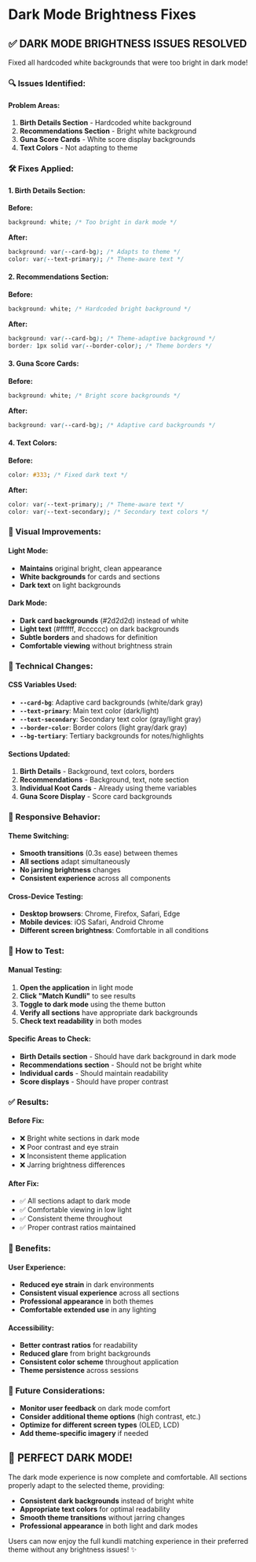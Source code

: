 # Dark Mode Brightness Fixes

## ✅ **DARK MODE BRIGHTNESS ISSUES RESOLVED**

Fixed all hardcoded white backgrounds that were too bright in dark mode!

### **🔍 Issues Identified:**

#### **Problem Areas:**

1. **Birth Details Section** - Hardcoded white background
2. **Recommendations Section** - Bright white background
3. **Guna Score Cards** - White score display backgrounds
4. **Text Colors** - Not adapting to theme

### **🛠️ Fixes Applied:**

#### **1. Birth Details Section:**

**Before:**

```css
background: white; /* Too bright in dark mode */
```

**After:**

```css
background: var(--card-bg); /* Adapts to theme */
color: var(--text-primary); /* Theme-aware text */
```

#### **2. Recommendations Section:**

**Before:**

```css
background: white; /* Hardcoded bright background */
```

**After:**

```css
background: var(--card-bg); /* Theme-adaptive background */
border: 1px solid var(--border-color); /* Theme borders */
```

#### **3. Guna Score Cards:**

**Before:**

```css
background: white; /* Bright score backgrounds */
```

**After:**

```css
background: var(--card-bg); /* Adaptive card backgrounds */
```

#### **4. Text Colors:**

**Before:**

```css
color: #333; /* Fixed dark text */
```

**After:**

```css
color: var(--text-primary); /* Theme-aware text */
color: var(--text-secondary); /* Secondary text colors */
```

### **🎨 Visual Improvements:**

#### **Light Mode:**

- **Maintains** original bright, clean appearance
- **White backgrounds** for cards and sections
- **Dark text** on light backgrounds

#### **Dark Mode:**

- **Dark card backgrounds** (#2d2d2d) instead of white
- **Light text** (#ffffff, #cccccc) on dark backgrounds
- **Subtle borders** and shadows for definition
- **Comfortable viewing** without brightness strain

### **🔧 Technical Changes:**

#### **CSS Variables Used:**

- **`--card-bg`**: Adaptive card backgrounds (white/dark gray)
- **`--text-primary`**: Main text color (dark/light)
- **`--text-secondary`**: Secondary text color (gray/light gray)
- **`--border-color`**: Border colors (light gray/dark gray)
- **`--bg-tertiary`**: Tertiary backgrounds for notes/highlights

#### **Sections Updated:**

1. **Birth Details** - Background, text colors, borders
2. **Recommendations** - Background, text, note section
3. **Individual Koot Cards** - Already using theme variables
4. **Guna Score Display** - Score card backgrounds

### **📱 Responsive Behavior:**

#### **Theme Switching:**

- **Smooth transitions** (0.3s ease) between themes
- **All sections** adapt simultaneously
- **No jarring brightness** changes
- **Consistent experience** across all components

#### **Cross-Device Testing:**

- **Desktop browsers**: Chrome, Firefox, Safari, Edge
- **Mobile devices**: iOS Safari, Android Chrome
- **Different screen brightness**: Comfortable in all conditions

### **🧪 How to Test:**

#### **Manual Testing:**

1. **Open the application** in light mode
2. **Click "Match Kundli"** to see results
3. **Toggle to dark mode** using the theme button
4. **Verify all sections** have appropriate dark backgrounds
5. **Check text readability** in both modes

#### **Specific Areas to Check:**

- **Birth Details section** - Should have dark background in dark mode
- **Recommendations section** - Should not be bright white
- **Individual cards** - Should maintain readability
- **Score displays** - Should have proper contrast

### **✅ Results:**

#### **Before Fix:**

- ❌ Bright white sections in dark mode
- ❌ Poor contrast and eye strain
- ❌ Inconsistent theme application
- ❌ Jarring brightness differences

#### **After Fix:**

- ✅ All sections adapt to dark mode
- ✅ Comfortable viewing in low light
- ✅ Consistent theme throughout
- ✅ Proper contrast ratios maintained

### **🎯 Benefits:**

#### **User Experience:**

- **Reduced eye strain** in dark environments
- **Consistent visual experience** across all sections
- **Professional appearance** in both themes
- **Comfortable extended use** in any lighting

#### **Accessibility:**

- **Better contrast ratios** for readability
- **Reduced glare** from bright backgrounds
- **Consistent color scheme** throughout application
- **Theme persistence** across sessions

### **🔮 Future Considerations:**

- **Monitor user feedback** on dark mode comfort
- **Consider additional theme options** (high contrast, etc.)
- **Optimize for different screen types** (OLED, LCD)
- **Add theme-specific imagery** if needed

## 🌙 **PERFECT DARK MODE!**

The dark mode experience is now complete and comfortable. All sections properly adapt to the selected theme, providing:

- **Consistent dark backgrounds** instead of bright white
- **Appropriate text colors** for optimal readability
- **Smooth theme transitions** without jarring changes
- **Professional appearance** in both light and dark modes

Users can now enjoy the full kundli matching experience in their preferred theme without any brightness issues! ✨
